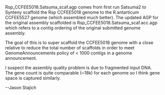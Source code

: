 Rsp_CCFEE5018.Satsuma_scaf.agp comes from first run Satsuma2 to Synteny scaffold the Rsp CCFEE5018 genome to the R.antarticum CCFEE5527 genome (which assembled much better). The updated AGP for the original assembly scaffolded is Rsp_CCFEE5018.Satsuma_scaf.acc.agp which refers to a contig ordering of the original submitted genome assembly.

The goal of this is to super scaffold the CCFEE5018 genome with a close relative to reduce the total number of scaffolds in order to meet GenomeAnnouncements policy of < 1000 contigs in a genome announcement. 

I suspect the assembly quality problem is due to fragmented input DNA. The gene count is quite comparable (~18k) for each genome so I think gene space is captured similarly.

--Jason Stajich
